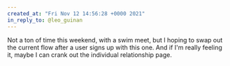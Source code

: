 ```yaml
---
created_at: "Fri Nov 12 14:56:28 +0000 2021"
in_reply_to: @leo_guinan
---
```


Not a ton of time this weekend, with a swim meet, but I hoping to swap out the current flow after a user signs up with this one. And if I'm really feeling it, maybe I can crank out the individual relationship page.
